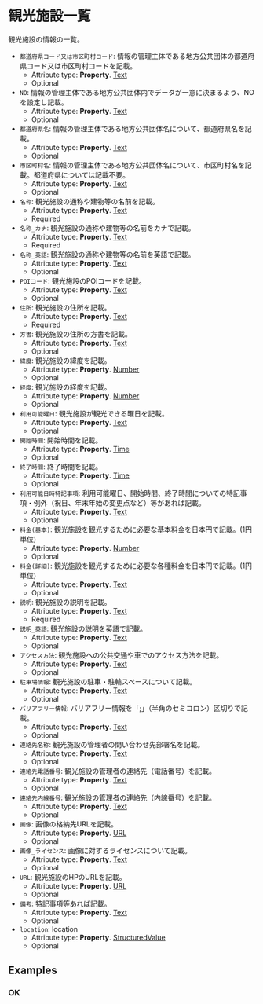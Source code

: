 # 観光施設一覧

観光施設の情報の一覧。
-  `都道府県コード又は市区町村コード`: 情報の管理主体である地方公共団体の都道府県コード又は市区町村コードを記載。
   -  Attribute type: **Property**. [Text](https://schema.org/Text)
   -  Optional
-  `NO`: 情報の管理主体である地方公共団体内でデータが一意に決まるよう、NOを設定し記載。
   -  Attribute type: **Property**. [Text](https://schema.org/Text)
   -  Optional
-  `都道府県名`: 情報の管理主体である地方公共団体名について、都道府県名を記載。
   -  Attribute type: **Property**. [Text](https://schema.org/Text)
   -  Optional
-  `市区町村名`: 情報の管理主体である地方公共団体名について、市区町村名を記載。都道府県については記載不要。
   -  Attribute type: **Property**. [Text](https://schema.org/Text)
   -  Optional
-  `名称`: 観光施設の通称や建物等の名前を記載。
   -  Attribute type: **Property**. [Text](https://schema.org/Text)
   -  Required
-  `名称_カナ`: 観光施設の通称や建物等の名前をカナで記載。
   -  Attribute type: **Property**. [Text](https://schema.org/Text)
   -  Required
-  `名称_英語`: 観光施設の通称や建物等の名前を英語で記載。
   -  Attribute type: **Property**. [Text](https://schema.org/Text)
   -  Optional
-  `POIコード`: 観光施設のPOIコードを記載。
   -  Attribute type: **Property**. [Text](https://schema.org/Text)
   -  Optional
-  `住所`: 観光施設の住所を記載。
   -  Attribute type: **Property**. [Text](https://schema.org/Text)
   -  Required
-  `方書`: 観光施設の住所の方書を記載。
   -  Attribute type: **Property**. [Text](https://schema.org/Text)
   -  Optional
-  `緯度`: 観光施設の緯度を記載。
   -  Attribute type: **Property**. [Number](https://schema.org/Number)
   -  Optional
-  `経度`: 観光施設の経度を記載。
   -  Attribute type: **Property**. [Number](https://schema.org/Number)
   -  Optional
-  `利用可能曜日`: 観光施設が観光できる曜日を記載。
   -  Attribute type: **Property**. [Text](https://schema.org/Text)
   -  Optional
-  `開始時間`: 開始時間を記載。
   -  Attribute type: **Property**. [Time](https://schema.org/Time)
   -  Optional
-  `終了時間`: 終了時間を記載。
   -  Attribute type: **Property**. [Time](https://schema.org/Time)
   -  Optional
-  `利用可能日時特記事項`: 利用可能曜日、開始時間、終了時間についての特記事項・例外（祝日、年末年始の変更点など）等があれば記載。
   -  Attribute type: **Property**. [Text](https://schema.org/Text)
   -  Optional
-  `料金(基本)`: 観光施設を観光するために必要な基本料金を日本円で記載。(1円単位)
   -  Attribute type: **Property**. [Number](https://schema.org/Number)
   -  Optional
-  `料金(詳細)`: 観光施設を観光するために必要な各種料金を日本円で記載。(1円単位)
   -  Attribute type: **Property**. [Text](https://schema.org/Text)
   -  Optional
-  `説明`: 観光施設の説明を記載。
   -  Attribute type: **Property**. [Text](https://schema.org/Text)
   -  Required
-  `説明_英語`: 観光施設の説明を英語で記載。
   -  Attribute type: **Property**. [Text](https://schema.org/Text)
   -  Optional
-  `アクセス方法`: 観光施設への公共交通や車でのアクセス方法を記載。
   -  Attribute type: **Property**. [Text](https://schema.org/Text)
   -  Optional
-  `駐車場情報`: 観光施設の駐車・駐輪スペースについて記載。
   -  Attribute type: **Property**. [Text](https://schema.org/Text)
   -  Optional
-  `バリアフリー情報`: バリアフリー情報を「;」（半角のセミコロン）区切りで記載。
   -  Attribute type: **Property**. [Text](https://schema.org/Text)
   -  Optional
-  `連絡先名称`: 観光施設の管理者の問い合わせ先部署名を記載。
   -  Attribute type: **Property**. [Text](https://schema.org/Text)
   -  Optional
-  `連絡先電話番号`: 観光施設の管理者の連絡先（電話番号）を記載。
   -  Attribute type: **Property**. [Text](https://schema.org/Text)
   -  Optional
-  `連絡先内線番号`: 観光施設の管理者の連絡先（内線番号）を記載。
   -  Attribute type: **Property**. [Text](https://schema.org/Text)
   -  Optional
-  `画像`: 画像の格納先URLを記載。
   -  Attribute type: **Property**. [URL](https://schema.org/URL)
   -  Optional
-  `画像_ライセンス`: 画像に対するライセンスについて記載。
   -  Attribute type: **Property**. [Text](https://schema.org/Text)
   -  Optional
-  `URL`: 観光施設のHPのURLを記載。
   -  Attribute type: **Property**. [URL](https://schema.org/URL)
   -  Optional
-  `備考`: 特記事項等あれば記載。
   -  Attribute type: **Property**. [Text](https://schema.org/Text)
   -  Optional
-  `location`: location
   -  Attribute type: **Property**. [StructuredValue](https://schema.org/StructuredValue)
   -  Optional



## Examples

### OK


